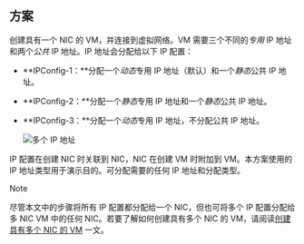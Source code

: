 ## <a name="Scenario"></a> 方案
创建具有一个 NIC 的 VM，并连接到虚拟网络。VM 需要三个不同的*专用* IP 地址和两个*公共* IP 地址。IP 地址会分配给以下 IP 配置：

* **IPConfig-1：**分配一个*动态*专用 IP 地址（默认）和一个*静态*公共 IP 地址。
* **IPConfig-2：**分配一个*静态*专用 IP 地址和一个*静态*公共 IP 地址。
* **IPConfig-3：**分配一个*动态*专用 IP 地址，不分配公共 IP 地址。
  
    ![多个 IP 地址](./media/virtual-network-multiple-ip-addresses-scenario/OneNIC-3IP.png)  

IP 配置在创建 NIC 时关联到 NIC，NIC 在创建 VM 时附加到 VM。本方案使用的 IP 地址类型用于演示目的。可分配需要的任何 IP 地址和分配类型。

> [!NOTE]
尽管本文中的步骤将所有 IP 配置都分配给一个 NIC，但也可将多个 IP 配置分配给多 NIC VM 中的任何 NIC。若要了解如何创建具有多个 NIC 的 VM，请阅读[创建具有多个 NIC 的 VM](../articles/virtual-network/virtual-network-deploy-multinic-arm-ps.md) 一文。

<!---HONumber=Mooncake_1226_2016-->